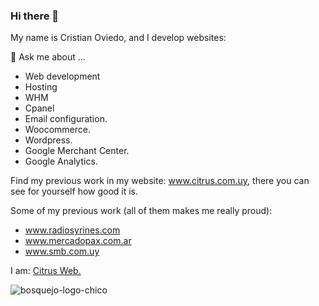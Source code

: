 ### Hi there 👋

<!--
**ovicristian/ovicristian** is a ✨ _special_ ✨ repository because its `README.md` (this file) appears on your GitHub profile.
-->
My name is Cristian Oviedo, and I develop websites:

💬 Ask me about ...

-  Web development 
-  Hosting
-  WHM
-  Cpanel
-  Email configuration.
-  Woocommerce.
-  Wordpress.
-  Google Merchant Center.
-  Google Analytics.

Find my previous work in my website: <a href="https://citrus.com.uy">www.citrus.com.uy</a>, there you can see for yourself how good it is.

Some of my previous work (all of them makes me really proud):

-  <a href="https://radiosyrines.com">www.radiosyrines.com</a>
-  <a href="https://mercadopax.com.ar">www.mercadopax.com.ar</a>
-  <a href="https://smb.com.uy">www.smb.com.uy</a>
 
I am: <a href="https://citrus.com.uy">Citrus Web.</a>

![bosquejo-logo-chico](https://github.com/ovicristian/ovicristian/assets/9158011/a436081f-0326-4994-81b5-681f2f730b90)

